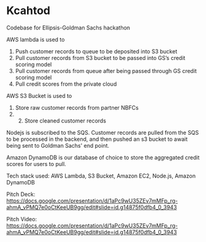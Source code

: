 # Kcahtod

Codebase for Ellipsis-Goldman Sachs hackathon

AWS lambda is used to
1. Push customer records to queue to be deposited into S3 bucket
2. Pull customer records from S3 bucket to be passed into GS’s credit scoring model
3. Pull customer records from queue after being passed through GS credit scoring model
4. Pull credit scores from the private cloud

AWS S3 Bucket is used to
1. Store raw customer records from partner NBFCs
2. 2. Store cleaned customer records  

Nodejs is subscribed to the SQS. Customer records are pulled from the SQS to be processed in the backend, and then pushed an s3 bucket to await being sent to Goldman Sachs' end point.

Amazon DynamoDB is our database of choice to store the aggregated credit scores for users to pull.


Tech stack used: AWS Lambda, S3 Bucket, Amazon EC2, Node.js, Amazon DynamoDB

Pitch Deck: https://docs.google.com/presentation/d/1aPc9wU35ZEv7mMFp_rg-ahmA_vPMQ7e0oCtKeeUB9gg/edit#slide=id.g14875f0dfb4_0_3943


Pitch Video: https://docs.google.com/presentation/d/1aPc9wU35ZEv7mMFp_rg-ahmA_vPMQ7e0oCtKeeUB9gg/edit#slide=id.g14875f0dfb4_0_3943

